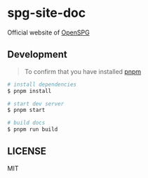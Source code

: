 # spg-site-doc

Official website of [OpenSPG](http://spg.openkg.cn/)

## Development

> To confirm that you have installed [pnpm](https://pnpm.io/installation)

```bash
# install dependencies
$ pnpm install

# start dev server
$ pnpm start

# build docs
$ pnpm run build
```

## LICENSE

MIT
